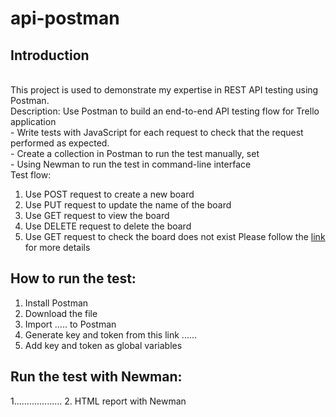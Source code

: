 # api-postman
## Introduction
<br /> This project is used to demonstrate my expertise in REST API testing using Postman.
<br /> Description: Use Postman to build an end-to-end API testing flow for Trello application
            <br />  - Write tests with JavaScript for each request to check that the request performed as expected.
<br />            - Create a collection in Postman to run the test manually, set 
<br />            - Using Newman to run the test in command-line interface 
<br /> Test flow:
1. Use POST request to create a new board
2. Use PUT request to update the name of the board
3. Use GET request to view the board
4. Use DELETE request to delete the board
5. Use GET request to check the board does not exist
Please follow the [link](https://docs.google.com/spreadsheets/d/1WRHBKVxvaHdh-9NkFGlye0-qPGQdK5_DmP-fpAb5FK4/edit?usp=sharing) for more details 
## How to run the test:
1. Install Postman
2. Download the file
3. Import ..... to Postman
4. Generate key and token from this link ......
5. Add key and token as global variables
## Run the test with Newman:
1...................
2. HTML report with Newman
